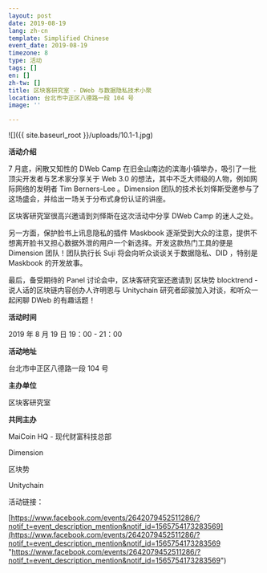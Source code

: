 ```yaml
---
layout: post
date: 2019-08-19
lang: zh-cn
template: Simplified Chinese
event_date: 2019-08-19
timezone: 8
type: 活动
tags: []
en: []
zh-tw: []
title: 区块客研究室 - DWeb 与数据隐私技术小聚
location: 台北市中正区八德路一段 104 号
image: ''

---
```

![]({{ site.baseurl_root }}/uploads/10.1-1.jpg)

**活动介绍**

7 月底，闲散又知性的 DWeb Camp 在旧金山南边的滨海小镇举办，吸引了一批顶尖开发者与艺术家分享关于 Web 3.0 的想法，其中不乏大师级的人物，例如网际网络的发明者 Tim Berners-Lee 。Dimension 团队的技术长刘怿斯受邀参与了这场盛会，并给出一场关于分布式身份认证的讲座。

区块客研究室很高兴邀请到刘怿斯在这次活动中分享 DWeb Camp 的迷人之处。

另一方面，保护脸书上讯息隐私的插件 Maskbook 逐渐受到大众的注意，提供不想离开脸书又担心数据外泄的用户一个新选择。开发这款热门工具的便是 Dimension 团队！团队执行长 Suji 将会向听众谈谈关于数据隐私、DID ，特别是 Maskbook 的开发故事。

最后，备受期待的 Panel 讨论会中，区块客研究室还邀请到 区块势 blocktrend - 说人话的区块链内容创办人许明恩与 Unitychain 研究者邱骏加入对谈，和听众一起闲聊 DWeb 的有趣话题！

**活动时间**

2019 年 8 月 19 日 19：00 - 21：00

**活动地址**

台北市中正区八德路一段 104 号

**主办单位**

区块客研究室

**共同主办**

MaiCoin HQ - 现代财富科技总部

Dimension

区块势

Unitychain

活动链接：

[https://www.facebook.com/events/2642079452511286/?notif_t=event_description_mention&notif_id=1565754173283569](https://www.facebook.com/events/2642079452511286/?notif_t=event_description_mention&notif_id=1565754173283569 "https://www.facebook.com/events/2642079452511286/?notif_t=event_description_mention&notif_id=1565754173283569")